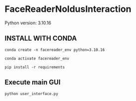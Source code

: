 # FaceReaderNoldusInteraction


Python version: 3.10.16


## INSTALL WITH CONDA

```conda create -n facereader_env python=3.10.16```

```conda activate facereader_env```

```pip install -r requirements```


## Execute main GUI

```python user_interface.py```